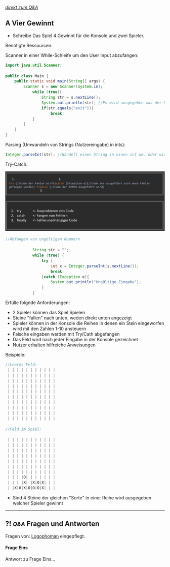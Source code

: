 *[direkt zum Q&A](#-qa-fragen-und-antworten)*

## **A** Vier Gewinnt


- Schreibe Das Spiel 4 Gewinnt für die Konsole und zwei Spieler. 

Benötigte Ressourcen:

Scanner in einer While-Schleife um den User Input abzufangen:

```Java
import java.util.Scanner;

public class Main {
    public static void main(String[] args) {
        Scanner s = new Scanner(System.in);
            while (true){
                String str = s.nextLine();
                System.out.println(str); //Es wird ausgegeben was der Nutzer eingibt.
                if(str.equals("exit")){
                    break;
            }
        }
    }
}
```

Parsing (Umwandeln von Strings (Nutzereingabe) in ints): 

```Java
Integer.parseInt(str); //Wandelt einen String in einen int um, oder wirft einen Fehler.
```


Try-Catch:

![Try-Catch](trycatch.JPG)


```Java
//Abfangen von ungültigen Nummern

            String str = "";
            while (true) {
                try {
                    int x = Integer.parseInt(s.nextLine());
                    break;
                }catch (Exception e){
                    System.out.println("Ungültige Eingabe");
                }
            }
```


Erfülle folgnde Anforderungen: 

- 2 Spieler können das Spiel Spielen
- Steine "fallen" nach unten, weden direkt unten angezeigt
- Spieler können in der Konsole die Reihen in denen ein Stein eingeworfen wird mit den Zahlen 1-10 ansteuern
- Falsche eingaben werden mit Try/Cath abgefangen
- Das Feld wird nach jeder Eingabe in der Konsole gezeichnet
- Nutzer erhalten hilfreiche Anweisungen

Beispiele:
```Java
//Leeres Feld:
 | | | | | | | | | | |
 | | | | | | | | | | |
 | | | | | | | | | | |
 | | | | | | | | | | |
 | | | | | | | | | | |
 | | | | | | | | | | |
 | | | | | | | | | | |
 | | | | | | | | | | |
 | | | | | | | | | | |
 | | | | | | | | | | |

//Feld im Spiel:

 | | | | | | | | | | |
 | | | | | | | | | | |
 | | | | | | | | | | |
 | | | | | | | | | | |
 | | | | | | | | | | |
 | | | | | | | | | | |
 | | | | | | | | | | |
 | | | |O| | | | | | |
 | | | |X| |X|O|X| | |
 | |X|O|X|O|O|O|X| | |
```

- Sind 4 Steine der gleichen "Sorte" in einer Reihe wird ausgegeben welcher Spieler gewinnt

---

## **?! _<small>Q&A</small>_** Fragen und Antworten

Fragen von: [Logophoman](https://github.com/Logophoman) eingepflegt.

#### Frage Eins
Antwort zu Frage Eins...

